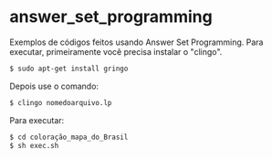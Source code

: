 # answer_set_programming
Exemplos de códigos feitos usando Answer Set Programming.
Para executar, primeiramente você precisa instalar o "clingo".
```bash
$ sudo apt-get install gringo
```
Depois use o comando:
```bash
$ clingo nomedoarquivo.lp
```

Para executar:
```bash
$ cd coloração_mapa_do_Brasil
$ sh exec.sh
```
